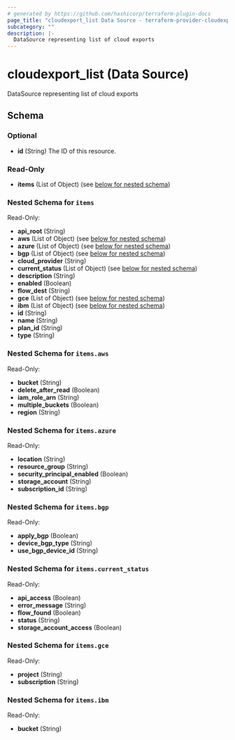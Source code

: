 ```yaml
---
# generated by https://github.com/hashicorp/terraform-plugin-docs
page_title: "cloudexport_list Data Source - terraform-provider-cloudexport"
subcategory: ""
description: |-
  DataSource representing list of cloud exports
---
```


# cloudexport_list (Data Source)

DataSource representing list of cloud exports



<!-- schema generated by tfplugindocs -->
## Schema

### Optional

- **id** (String) The ID of this resource.

### Read-Only

- **items** (List of Object) (see [below for nested schema](#nestedatt--items))

<a id="nestedatt--items"></a>
### Nested Schema for `items`

Read-Only:

- **api_root** (String)
- **aws** (List of Object) (see [below for nested schema](#nestedobjatt--items--aws))
- **azure** (List of Object) (see [below for nested schema](#nestedobjatt--items--azure))
- **bgp** (List of Object) (see [below for nested schema](#nestedobjatt--items--bgp))
- **cloud_provider** (String)
- **current_status** (List of Object) (see [below for nested schema](#nestedobjatt--items--current_status))
- **description** (String)
- **enabled** (Boolean)
- **flow_dest** (String)
- **gce** (List of Object) (see [below for nested schema](#nestedobjatt--items--gce))
- **ibm** (List of Object) (see [below for nested schema](#nestedobjatt--items--ibm))
- **id** (String)
- **name** (String)
- **plan_id** (String)
- **type** (String)

<a id="nestedobjatt--items--aws"></a>
### Nested Schema for `items.aws`

Read-Only:

- **bucket** (String)
- **delete_after_read** (Boolean)
- **iam_role_arn** (String)
- **multiple_buckets** (Boolean)
- **region** (String)


<a id="nestedobjatt--items--azure"></a>
### Nested Schema for `items.azure`

Read-Only:

- **location** (String)
- **resource_group** (String)
- **security_principal_enabled** (Boolean)
- **storage_account** (String)
- **subscription_id** (String)


<a id="nestedobjatt--items--bgp"></a>
### Nested Schema for `items.bgp`

Read-Only:

- **apply_bgp** (Boolean)
- **device_bgp_type** (String)
- **use_bgp_device_id** (String)


<a id="nestedobjatt--items--current_status"></a>
### Nested Schema for `items.current_status`

Read-Only:

- **api_access** (Boolean)
- **error_message** (String)
- **flow_found** (Boolean)
- **status** (String)
- **storage_account_access** (Boolean)


<a id="nestedobjatt--items--gce"></a>
### Nested Schema for `items.gce`

Read-Only:

- **project** (String)
- **subscription** (String)


<a id="nestedobjatt--items--ibm"></a>
### Nested Schema for `items.ibm`

Read-Only:

- **bucket** (String)


